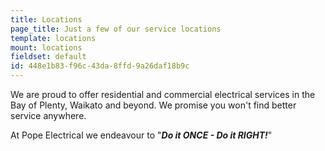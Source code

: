 ```yaml
---
title: Locations
page_title: Just a few of our service locations
template: locations
mount: locations
fieldset: default
id: 448e1b83-f96c-43da-8ffd-9a26daf18b9c
---
```

We are proud to offer residential and commercial electrical services in the Bay of Plenty, Waikato and beyond. We promise you won't find better service anywhere. 

At Pope Electrical we endeavour to "**_Do it ONCE - Do it RIGHT!_**"
